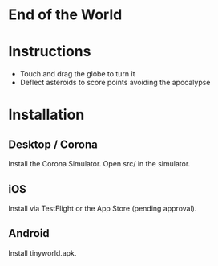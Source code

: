 # End of the World

# Instructions

* Touch and drag the globe to turn it
* Deflect asteroids to score points avoiding the apocalypse 

# Installation

## Desktop / Corona

Install the Corona Simulator. Open src/ in the simulator.

## iOS

Install via TestFlight or the App Store (pending approval).

## Android

Install tinyworld.apk.
